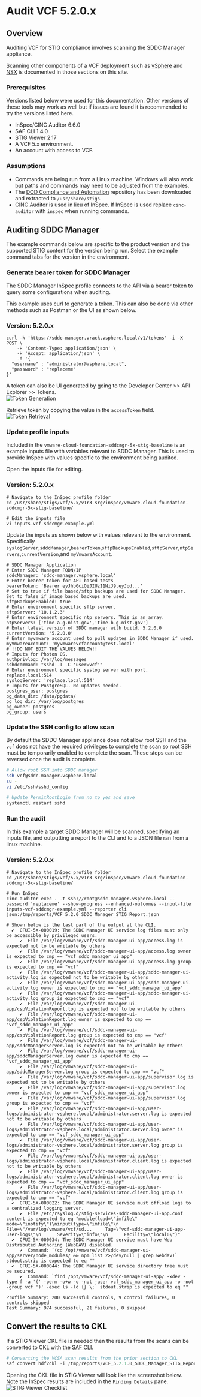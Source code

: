 # Audit VCF 5.2.0.x

## Overview
Auditing VCF for STIG compliance involves scanning the SDDC Manager appliance.  

Scanning other components of a VCF deployment such as [vSphere](../vSphere/) and [NSX](../NSX/) is documented in those sections on this site.

### Prerequisites
Versions listed below were used for this documentation. Other versions of these tools may work as well but if issues are found it is recommended to try the versions listed here.  

* InSpec/CINC Auditor 6.6.0
* SAF CLI 1.4.0
* STIG Viewer 2.17
* A VCF 5.x environment.
* An account with access to VCF.

### Assumptions
* Commands are being run from a Linux machine. Windows will also work but paths and commands may need to be adjusted from the examples.
* The [DOD Compliance and Automation](https://github.com/vmware/dod-compliance-and-automation) repository has been downloaded and extracted to `/usr/share/stigs`.
* CINC Auditor is used in lieu of InSpec. If InSpec is used replace `cinc-auditor` with `inspec` when running commands.

## Auditing SDDC Manager
The example commands below are specific to the product version and the supported STIG content for the version being run. Select the example command tabs for the version in the environment.


### Generate bearer token for SDDC Manager
The SDDC Manager InSpec profile connects to the API via a bearer token to query some configurations when auditing.

This example uses curl to generate a token. This can also be done via other methods such as Postman or the UI as shown below. 

### Version: 5.2.0.x
```
curl -k 'https://sddc-manager.vrack.vsphere.local/v1/tokens' -i -X POST \
    -H 'Content-Type: application/json' \
    -H 'Accept: application/json' \
    -d '{
  "username" : "administrator@vsphere.local",
  "password" : "replaceme"
}'
```

A token can also be UI generated by going to the Developer Center >> API Explorer >> Tokens.  
![Token Generation](/images/vcf5_generate_token.png)

Retrieve token by copying the value in the `accessToken` field.  
![Token Retrieval](/images/vcf5_view_token.png)

### Update profile inputs
Included in the `vmware-cloud-foundation-sddcmgr-5x-stig-baseline` is an example inputs file with variables relevant to SDDC Manager. This is used to provide InSpec with values specific to the environment being audited.

Open the inputs file for editing.

### Version: 5.2.0.x
```
# Navigate to the InSpec profile folder
cd /usr/share/stigs/vcf/5.x/v1r3-srg/inspec/vmware-cloud-foundation-sddcmgr-5x-stig-baseline/

# Edit the inputs file
vi inputs-vcf-sddcmgr-example.yml
```

Update the inputs as shown below with values relevant to the environment. Specifically `syslogServer`,`sddcManager`,`bearerToken`,`sftpBackupsEnabled`,`sftpServer`,`ntpServers`,`currentVersion`,and `myVmwareAccount`.

```
# SDDC Manager Application
# Enter SDDC Manager FQDN/IP
sddcManager: 'sddc-manager.vsphere.local'
# Enter bearer token for API based tests
bearerToken: 'Bearer eyJhbGciOiJIUzI1NiJ9.eyJqd...'
# Set to true if file based/sftp backups are used for SDDC Manager. Set to false if image based backups are used.
sftpBackupsEnabled: true
# Enter environment specific sftp server.
sftpServer: '10.1.2.3'
# Enter environment specific ntp servers. This is an array.
ntpServers: ['time-a-g.nist.gov','time-b-g.nist.gov']
# Enter latest version of SDDC manager with build. 5.2.0.0
currentVersion: '5.2.0.0'
# Enter myvmware account used to pull updates in SDDC Manager if used.
myVmwareAccount: 'myvmwarevcfaccount@test.local'
# !!DO NOT EDIT THE VALUES BELOW!!
# Inputs for Photon OS.
authprivlog: /var/log/messages
sshdcommand: "sshd -T -C 'user=vcf'"
# Enter environment specific syslog server with port. replace.local:514
syslogServer: 'replace.local:514'
# Inputs for PostgreSQL. No updates needed.
postgres_user: postgres
pg_data_dir: /data/pgdata/
pg_log_dir: /var/log/postgres
pg_owner: postgres
pg_group: users

```

### Update the SSH config to allow scan
By default the SDDC Manager appliance does not allow root SSH and the `vcf` does not have the required privileges to complete the scan so root SSH must be temporarily enabled to complete the scan. These steps can be reversed once the audit is complete.  

```bash
# Allow root SSH into SDDC manager
ssh vcf@sddc-manager.vsphere.local
su -
vi /etc/ssh/sshd_config

# Update PermitRootLogin from no to yes and save
systemctl restart sshd
```

### Run the audit
In this example a target SDDC Manager will be scanned, specifying an inputs file, and outputting a report to the CLI and to a JSON file ran from a linux machine.  

### Version: 5.2.0.x
```
# Navigate to the InSpec profile folder
cd /usr/share/stigs/vcf/5.x/v1r3-srg/inspec/vmware-cloud-foundation-sddcmgr-5x-stig-baseline/

# Run InSpec
cinc-auditor exec . -t ssh://root@sddc-manager.vsphere.local --password 'replaceme' --show-progress --enhanced-outcomes --input-file inputs-vcf-sddcmgr-example.yml --reporter cli json:/tmp/reports/VCF_5.2.0_SDDC_Manager_STIG_Report.json

# Shown below is the last part of the output at the CLI.
  ✔  CFUI-5X-000019: The SDDC Manager UI service log files must only be accessible by privileged users.
     ✔  File /var/log/vmware/vcf/sddc-manager-ui-app/access.log is expected not to be writable by others
     ✔  File /var/log/vmware/vcf/sddc-manager-ui-app/access.log owner is expected to cmp == "vcf_sddc_manager_ui_app"
     ✔  File /var/log/vmware/vcf/sddc-manager-ui-app/access.log group is expected to cmp == "vcf"
     ✔  File /var/log/vmware/vcf/sddc-manager-ui-app/sddc-manager-ui-activity.log is expected not to be writable by others
     ✔  File /var/log/vmware/vcf/sddc-manager-ui-app/sddc-manager-ui-activity.log owner is expected to cmp == "vcf_sddc_manager_ui_app"
     ✔  File /var/log/vmware/vcf/sddc-manager-ui-app/sddc-manager-ui-activity.log group is expected to cmp == "vcf"
     ✔  File /var/log/vmware/vcf/sddc-manager-ui-app/cspViolationReport.log is expected not to be writable by others
     ✔  File /var/log/vmware/vcf/sddc-manager-ui-app/cspViolationReport.log owner is expected to cmp == "vcf_sddc_manager_ui_app"
     ✔  File /var/log/vmware/vcf/sddc-manager-ui-app/cspViolationReport.log group is expected to cmp == "vcf"
     ✔  File /var/log/vmware/vcf/sddc-manager-ui-app/sddcManagerServer.log is expected not to be writable by others
     ✔  File /var/log/vmware/vcf/sddc-manager-ui-app/sddcManagerServer.log owner is expected to cmp == "vcf_sddc_manager_ui_app"
     ✔  File /var/log/vmware/vcf/sddc-manager-ui-app/sddcManagerServer.log group is expected to cmp == "vcf"
     ✔  File /var/log/vmware/vcf/sddc-manager-ui-app/supervisor.log is expected not to be writable by others
     ✔  File /var/log/vmware/vcf/sddc-manager-ui-app/supervisor.log owner is expected to cmp == "vcf_sddc_manager_ui_app"
     ✔  File /var/log/vmware/vcf/sddc-manager-ui-app/supervisor.log group is expected to cmp == "vcf"
     ✔  File /var/log/vmware/vcf/sddc-manager-ui-app/user-logs/administrator-vsphere.local/administrator.server.log is expected not to be writable by others
     ✔  File /var/log/vmware/vcf/sddc-manager-ui-app/user-logs/administrator-vsphere.local/administrator.server.log owner is expected to cmp == "vcf_sddc_manager_ui_app"
     ✔  File /var/log/vmware/vcf/sddc-manager-ui-app/user-logs/administrator-vsphere.local/administrator.server.log group is expected to cmp == "vcf"
     ✔  File /var/log/vmware/vcf/sddc-manager-ui-app/user-logs/administrator-vsphere.local/administrator.client.log is expected not to be writable by others
     ✔  File /var/log/vmware/vcf/sddc-manager-ui-app/user-logs/administrator-vsphere.local/administrator.client.log owner is expected to cmp == "vcf_sddc_manager_ui_app"
     ✔  File /var/log/vmware/vcf/sddc-manager-ui-app/user-logs/administrator-vsphere.local/administrator.client.log group is expected to cmp == "vcf"
  ✔  CFUI-5X-000022: The SDDC Manager UI service must offload logs to a centralized logging server.
     ✔  File /etc/rsyslog.d/stig-services-sddc-manager-ui-app.conf content is expected to eq "module(load=\"imfile\" mode=\"inotify\")\ninput(type=\"imfile\"\n      File=\"/var/log/vmware/vcf/sd...     Tag=\"vcf-sddc-manager-ui-app-user-logs\"\n      Severity=\"info\"\n      Facility=\"local0\")"
  ✔  CFUI-5X-000034: The SDDC Manager UI service must have Web Distributed Authoring (WebDAV) disabled.
     ✔  Command: `(cd /opt/vmware/vcf/sddc-manager-ui-app/server/node_modules/ && npm list 2>/dev/null | grep webdav)` stdout.strip is expected to eq ""
  ✔  CFUI-5X-000044: The SDDC Manager UI service directory tree must be secured.
     ✔  Command: `find /opt/vmware/vcf/sddc-manager-ui-app/ -xdev -type f -a '(' -perm -o+w -o -not -user vcf_sddc_manager_ui_app -o -not -group vcf ')' -exec ls -ld {} \;` stdout.strip is expected to eq ""

Profile Summary: 200 successful controls, 9 control failures, 0 controls skipped
Test Summary: 974 successful, 21 failures, 0 skipped
```

## Convert the results to CKL
If a STIG Viewer CKL file is needed then the results from the scans can be converted to CKL with the [SAF CLI](/docs/automation-tools/safcli/).

```powershell
# Converting the VCSA scan results from the prior section to CKL
saf convert hdf2ckl -i /tmp/reports/VCF_5.2.1.0_SDDC_Manager_STIG_Report.json -o /tmp/reports/VCF_5.2.1.0_SDDC_Manager_STIG_Report.ckl --hostname sddc-manager.vsphere.local --fqdn sddc-manager.vsphere.local --ip 10.2.3.4 --mac 00:00:00:00:00:00
```

Opening the CKL file in STIG Viewer will look like the screenshot below. Note the InSpec results are included in the `Finding Details` pane.  
![STIG Viewer Checklist](/images/vcf_audit5_ckl_screenshot.png)